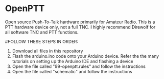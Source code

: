 # OpenPTT
Open source Push-To-Talk hardware primarily for Amateur Radio.
This is a PTT hardware device only, not a full TNC. I highly recommend Direwolf for all software TNC and PTT functions.

#FOLLOW THESE STEPS IN ORDER:
1) Download all files in this repository
2) Flash the arduino.ino code onto your Arduino device. Refer the the many tutorials on setting up the Arduino IDE and flashing a device
3) Open the file called "99-openptt.rules" and follow the instructions
4) Open the file called "schematic" and follow the instructions
